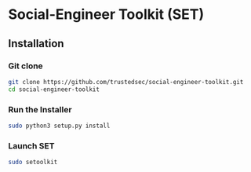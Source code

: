 # Social-Engineer Toolkit (SET)

## Installation

### Git clone

```bash
git clone https://github.com/trustedsec/social-engineer-toolkit.git
cd social-engineer-toolkit
```

### Run the Installer

```bash
sudo python3 setup.py install
```

### Launch SET

```bash
sudo setoolkit
```


